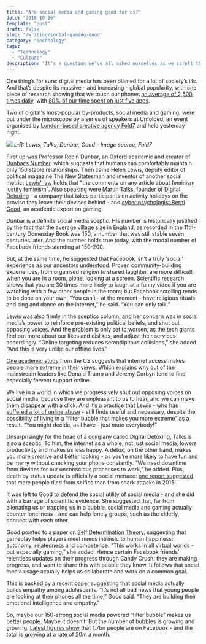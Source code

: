 ```yaml
---
title: "Are social media and gaming good for us?"
date: "2016-10-16"
template: "post"
draft: false
slug: "/writing/social-gaming-good"
category: "Technology"
tags:
  - "Technology"
  - "Culture"
description: "It’s a question we’ve all asked ourselves as we scroll through yet another smug status update or toss our phone across the room because we didn't match a row of colourful candy. Is all this digital distraction actually good for us?"
---
```


 One thing’s for sure: digital media has been blamed for a lot of society’s ills. And that’s despite its massive - and increasing - global popularity, with one piece of research showing that we touch our phones [an average of 2,500 times daily](http://www.deloitte.co.uk/mobileuk/), with [80% of our time spent on just five apps](http://marketingland.com/report-mobile-users-spend-80-percent-time-just-five-apps-116858).

Two of digital's most-popular by-products, social media and gaming, were put under the microscope by a series of speakers at Unfolded, an event organised by [London-based creative agency Fold7](http://fold7.com/) and held yesterday night.

![](/media/social-gaming-good-1.png)
*L-R: Lewis, Talks, Dunbar, Good - Image source, Fold7*

First up was Professor Robin Dunbar, an Oxford academic and creator of [Dunbar’s Number](https://en.wikipedia.org/wiki/Dunbar%27s_number), which suggests that humans can comfortably maintain only 150 stable relationships. Then came Helen Lewis, deputy editor of political magazine The New Statesman and inventor of another social metric: [Lewis' law](http://geekfeminism.wikia.com/wiki/Lewis'_Law) holds that "the comments on any article about feminism justify feminism". Also speaking were Martin Talks, founder of [Digital Detoxing](http://www.digitaldetoxing.com/) - a company that takes participants on activity holidays on the proviso they leave their devices behind - and [cyber psychologist Berni Good](http://www.cyberpsychologist.co.uk/), an academic expert on gaming.

Dunbar is a definite social media sceptic. His number is historically justified by the fact that the average village size in England, as recorded in the 11th-century Domesday Book was 150, a number that was still stable seven centuries later. And the number holds true today, with the modal number of Facebook friends standing at 150-200.

But, at the same time, he suggested that Facebook isn’t a truly ‘social’ experience as our ancestors understood. Proven community-building experiences, from organised religion to shared laughter, are more difficult when you are in a room, alone, looking at a screen. Scientific research shows that you are 30 times more likely to laugh at a funny video if you are watching with a few other people in the room; but Facebook scrolling tends to be done on your own. “You can’t - at the moment - have religious rituals and sing and dance on the internet,” he said. “You can only talk.”

Lewis was also firmly in the sceptics column, and her concern was in social media’s power to reinforce pre-existing political beliefs, and shut out opposing voices. And the problem is only set to worsen, as the tech giants find out more about our likes and dislikes, and adjust their services accordingly. “Online targeting reduces serendipitous collisions,” she added. “And this is very unlike our offline lives.”

[One academic study](https://www.asc.upenn.edu/news-events/publications/lelkes-y-sood-g-and-iyengar-s-2016-hostile-audience-selective-exposure) from the US suggests that internet access makes people more extreme in their views. Which explains why out of the mainstream leaders like Donald Trump and Jeremy Corbyn tend to find especially fervent support online.

We live in a world in which we progressively shut out opposing voices on social media, because they are unpleasant to us to hear, and we can make them disappear with a click. And it’s a practice that Lewis - [who has suffered a lot of online abuse](https://www.theguardian.com/commentisfree/2014/nov/23/culture-wars-now-we-are-all-in-danger) - still finds useful and necessary, despite the possibility of living in a “filter bubble that makes you more extreme” as a result. “You might decide, as I have - just mute everybody!”

Unsurprisingly for the head of a company called Digital Detoxing, Talks is also a sceptic. To him, the internet as a whole, not just social media, lowers productivity and makes us less happy. A detox, on the other hand, makes you more creative and better looking - as you’re more likely to have fun and be merry without checking your phone constantly. “We need downtime from devices for our unconscious processes to work,” he added. Plus, death by status update is officially a social menace: [one report suggested](http://www.telegraph.co.uk/technology/11881900/More-people-have-died-by-taking-selfies-this-year-than-by-shark-attacks.html) that more people died from selfies than from shark attacks in 2015.

It was left to Good to defend the social utility of social media - and she did with a barrage of scientific evidence. She suggested that, far from alienating us or trapping us in a bubble, social media and gaming actually counter loneliness - and can help lonely groups, such as the elderly, connect with each other.

Good pointed to a paper on [Self Determination Theory](http://selfdeterminationtheory.org/SDT/documents/2006_RyanRigbyPrzybylski_MandE.pdf), suggesting that gameplay helps players meet needs intrinsic to human happiness: autonomy, relatedness and competence. “This works in all virtual worlds - but especially gaming,” she added. Hence certain Facebook friends’ relentless updates on their progress through Candy Crush: they are making progress, and want to share this with people they know. It follows that social media usage actually helps us collaborate and work on a common goal.

This is backed by [a recent paper](http://www.sciencedirect.com/science/article/pii/S0747563216303673) suggesting that social media actually builds empathy among adolescents. “It’s not all bad news that young people are looking at their phones all the time,” Good said. “They are building their emotional intelligence and empathy.”

So, maybe our 150-strong social media powered “filter bubble” makes us better people. Maybe it doesn’t. But the number of bubbles is growing and growing. [Latest figures show](http://money.cnn.com/2016/07/27/technology/facebook-earnings-high-expectations/) that 1.7bn people are on Facebook - and the total is growing at a rate of 20m a month.
